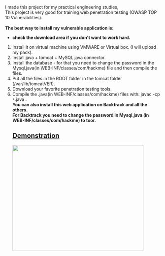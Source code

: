 I made this project for my practical engineering studies,
<br>
This project is very good for training web penetration testing (OWASP TOP 10 Vulnerabilities).<br>
<br />
<b>The best way to install my vulnerable application is:</b>
<ul><li><b>check the download area if you don't want to work hard.</b>
</li></ul><ol><li>Install it on virtual machine using VMWARE or Virtual box. (I will upload my pack).<br>
</li><li>Install java + tomcat + MySQL java connector.<br>
</li><li>Install the database - for that you need to change the password in the Mysql.java(in WEB-INF/classes/com/hackme) file and then compile the files.<br>
</li><li>Put all the files in the ROOT folder in the tomcat folder (/var/lib/tomcatVER).<br>
</li><li>Download your favorite penetration testing tools.<br>
</li><li>Compile the .java(in WEB-INF/classes/com/hackme)  files with: javac -cp <code>*</code>.java .<br>
<b>You can also install this web application on Backtrack and all the others.<br>
For Backtrack you need to change the password in Mysql.java (in WEB-INF/classes/com/hackme) to toor.</b>
<h2><a href='http://www.youtube.com/watch?v=j9kwou1fank'>Demonstration</a></h2>
<a href='http://www.youtube.com/watch?feature=player_embedded&v=j9kwou1fank' target='_blank'><img src='http://img.youtube.com/vi/j9kwou1fank/0.jpg' width='425' height=344 /></a>
